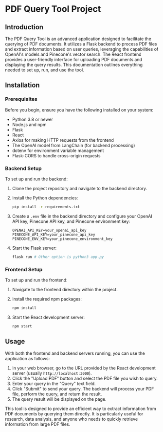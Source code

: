 
# PDF Query Tool Project

## Introduction

The PDF Query Tool is an advanced application designed to facilitate the querying of PDF documents. It utilizes a Flask backend to process PDF files and extract information based on user queries, leveraging the capabilities of OpenAI's models and Pinecone's vector search. The React frontend provides a user-friendly interface for uploading PDF documents and displaying the query results. This documentation outlines everything needed to set up, run, and use the tool.

## Installation

### Prerequisites

Before you begin, ensure you have the following installed on your system:

- Python 3.8 or newer
- Node.js and npm
- Flask
- React
- Axios for making HTTP requests from the frontend
- The OpenAI model from LangChain (for backend processing)
- dotenv for environment variable management
- Flask-CORS to handle cross-origin requests

### Backend Setup

To set up and run the backend:

1. Clone the project repository and navigate to the backend directory.
2. Install the Python dependencies:

    ```bash
    pip install -r requirements.txt
    ```

3. Create a `.env` file in the backend directory and configure your OpenAI API key, Pinecone API key, and Pinecone environment key:

    ```env
    OPENAI_API_KEY=your_openai_api_key
    PINECONE_API_KEY=your_pinecone_api_key
    PINECONE_ENV_KEY=your_pinecone_environment_key
    ```

4. Start the Flask server:

    ```bash
    flask run # Other option is python3 app.py
    ```

### Frontend Setup

To set up and run the frontend:

1. Navigate to the frontend directory within the project.
2. Install the required npm packages:

    ```bash
    npm install
    ```

3. Start the React development server:

    ```bash
    npm start
    ```

## Usage

With both the frontend and backend servers running, you can use the application as follows:

1. In your web browser, go to the URL provided by the React development server (usually `http://localhost:3000`).
2. Click the "Upload PDF" button and select the PDF file you wish to query.
3. Enter your query in the "Query" text field.
4. Click "Submit" to send your query. The backend will process your PDF file, perform the query, and return the result.
5. The query result will be displayed on the page.

This tool is designed to provide an efficient way to extract information from PDF documents by querying them directly. It is particularly useful for research, data analysis, and anyone who needs to quickly retrieve information from large PDF files.

